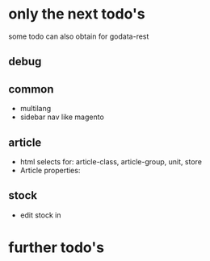 # only the next todo's
some todo can also obtain for godata-rest

## debug

## common
- multilang
- sidebar nav like magento

## article
- html selects for: article-class, article-group, unit, store
- Article properties: 

## stock
- edit stock in

# further todo's
